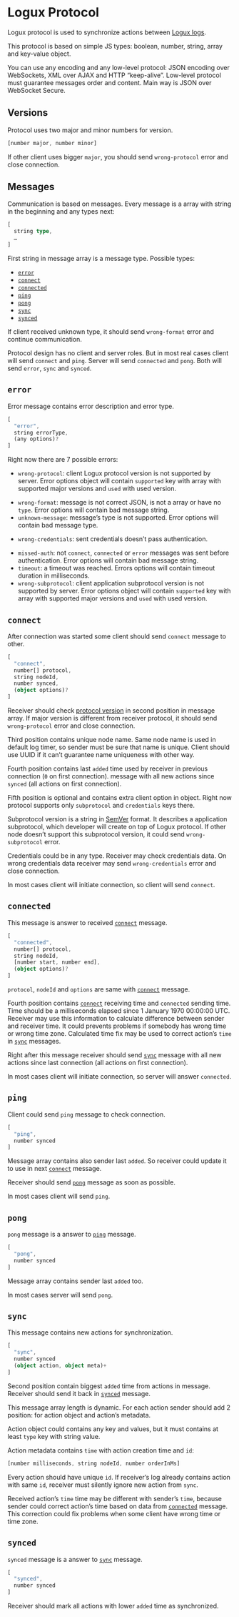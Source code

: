# Logux Protocol

Logux protocol is used to synchronize actions between [Logux logs].

This protocol is based on simple JS types: boolean, number, string, array
and key-value object.

You can use any encoding and any low-level protocol: JSON encoding
over WebSockets, XML over AJAX and HTTP “keep-alive”.
Low-level protocol must guarantee messages order and content.
Main way is JSON over WebSocket Secure.

[Logux logs]: https://github.com/logux/logux-core

## Versions

Protocol uses two major and minor numbers for version.

```ts
[number major, number minor]
```

If other client uses bigger `major`, you should send `wrong-protocol` error
and close connection.

## Messages

Communication is based on messages. Every message is a array with string
in the beginning and any types next:

```ts
[
  string type,
  …
]
```

First string in message array is a message type. Possible types:

* [`error`]
* [`connect`]
* [`connected`]
* [`ping`]
* [`pong`]
* [`sync`]
* [`synced`]

If client received unknown type, it should send `wrong-format` error
and continue communication.

Protocol design has no client and server roles. But in most real cases
client will send `connect` and `ping`. Server will send `connected` and `pong`.
Both will send `error`, `sync` and `synced`.

[`connected`]: #connected
[`connect`]:   #connect
[`synced`]:    #synced
[`error`]:     #error
[`ping`]:      #ping
[`pong`]:      #pong
[`sync`]:      #sync

## `error`

Error message contains error description and error type.

```ts
[
  "error",
  string errorType,
  (any options)?
]
```

Right now there are 7 possible errors:

- `wrong-protocol`: client Logux protocol version is not supported by server.
  Error options object will contain `supported` key with array
  with supported major versions and `used` with used version.
* `wrong-format`: message is not correct JSON, is not a array or have no `type`.
  Error options will contain bad message string.
* `unknown-message`: message’s type is not supported. Error options will contain
  bad message type.
- `wrong-credentials`: sent credentials doesn’t pass authentication.
* `missed-auth`: not `connect`, `connected` or `error` messages was sent
  before authentication. Error options will contain bad message string.
* `timeout`: a timeout was reached. Errors options will contain timeout duration
  in milliseconds.
* `wrong-subprotocol`: client application subprotocol version is not supported
  by server. Error options object will contain `supported` key with array
  with supported major versions and `used` with used version.

## `connect`

After connection was started some client should send `connect` message to other.

```ts
[
  "connect",
  number[] protocol,
  string nodeId,
  number synced,
  (object options)?
]
```

Receiver should check [protocol version] in second position in message array.
If major version is different from receiver protocol,
it should send `wrong-protocol` error and close connection.

Third position contains unique node name. Same node name is used in default
log timer, so sender must be sure that name is unique.
Client should use UUID if it can’t guarantee name uniqueness with other way.

Fourth position contains last `added` time used by receiver
in previous connection (`0` on first connection).
message with all new actions since `synced` (all actions on first connection).

Fifth position is optional and contains extra client option in object.
Right now protocol supports only `subprotocol` and `credentials` keys there.

Subprotocol version is a string in [SemVer] format. It describes a application
subprotocol, which developer will create on top of Logux protocol.
If other node doesn’t support this subprotocol version,
it could send `wrong-subprotocol` error.

Credentials could be in any type. Receiver may check credentials data.
On wrong credentials data receiver may send `wrong-credentials` error
and close connection.

In most cases client will initiate connection, so client will send `connect`.

[protocol version]: #versions
[SemVer]: http://semver.org/

## `connected`

This message is answer to received [`connect`] message.

```ts
[
  "connected",
  number[] protocol,
  string nodeId,
  [number start, number end],
  (object options)?
]
```

`protocol`, `nodeId` and `options` are same with [`connect`] message.

Fourth position contains [`connect`] receiving time and `connected` sending
time. Time should be a milliseconds elapsed since 1 January 1970 00:00:00 UTC.
Receiver may use this information to calculate difference between sender
and receiver time. It could prevents problems if somebody has wrong time
or wrong time zone. Calculated time fix may be used to correct
action’s `time` in [`sync`] messages.

Right after this message receiver should send [`sync`] message with all
new actions since last connection (all actions on first connection).

In most cases client will initiate connection, so server will answer `connected`.

## `ping`

Client could send `ping` message to check connection.

```ts
[
  "ping",
  number synced
]
```

Message array contains also sender last `added`. So receiver could update it
to use in next [`connect`] message.

Receiver should send [`pong`] message as soon as possible.

In most cases client will send `ping`.

## `pong`

`pong` message is a answer to [`ping`] message.

```ts
[
  "pong",
  number synced
]
```

Message array contains sender last `added` too.

In most cases server will send `pong`.

## `sync`

This message contains new actions for synchronization.

```ts
[
  "sync",
  number synced
  (object action, object meta)+
]
```

Second position contain biggest `added` time from actions in message.
Receiver should send it back in [`synced`] message.

This message array length is dynamic. For each action sender should add
2 position: for action object and action’s metadata.

Action object could contains any key and values, but it must contains at least
`type` key with string value.

Action metadata contains `time` with action creation time
and `id`:

```ts
[number milliseconds, string nodeId, number orderInMs]
```

Every action should have unique `id`. If receiver’s log already contains action
with same `id`, receiver must silently ignore new action from `sync`.

Received action’s `time` time may be different with sender’s `time`,
because sender could correct action’s time based on data from [`connected`]
message. This correction could fix problems when some client have wrong
time or time zone.

[Logux Core docs]: https://github.com/logux/logux-core#created-time

## `synced`

`synced` message is a answer to [`sync`] message.

```ts
[
  "synced",
  number synced
]
```

Receiver should mark all actions with lower `added` time as synchronized.
